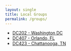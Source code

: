 ```yaml
---
layout: single
title: Local Groups
permalink: /groups/
---
```


- [DC202 - Washington DC](https://defcon202.org/)
- [DC407 - Orlando, FL](https://dc407.com)
- [DC423 - Chattanooga, TN](https://dc423.org)
